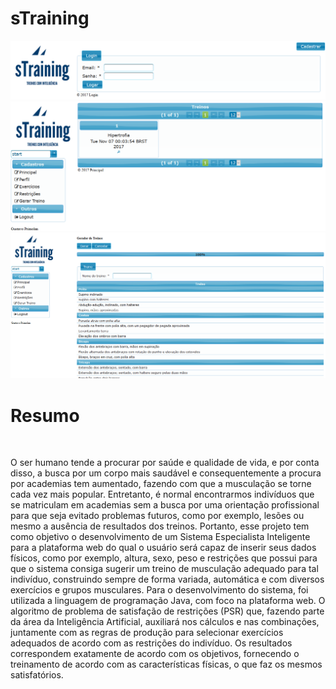 # sTraining
<img src="https://github.com/GustavoPrimolan/sTraining/blob/master/TelaLogin.png"/>

<img src="https://github.com/GustavoPrimolan/sTraining/blob/master/MenuInicial.png"/>

<img src="https://github.com/GustavoPrimolan/sTraining/blob/master/GeradorTreino.png"/>



<h1>Resumo</h1>
<br/>

O ser humano tende a procurar por saúde e qualidade de vida, e por conta disso, a busca por um corpo mais saudável e consequentemente a procura por academias tem aumentado, fazendo com que a musculação se torne cada vez mais popular. Entretanto, é normal encontrarmos indivíduos que se matriculam em academias sem a busca por uma orientação profissional para que seja evitado problemas futuros, como por exemplo, lesões ou mesmo a ausência de resultados dos treinos. Portanto, esse projeto tem como objetivo o desenvolvimento de um Sistema Especialista Inteligente para a plataforma web do qual o usuário será capaz de inserir seus dados físicos, como por exemplo, altura, sexo, peso e restrições que possui para que o sistema consiga sugerir um treino de musculação adequado para tal indivíduo, construindo sempre de forma variada, automática e com diversos exercícios e grupos musculares. Para o desenvolvimento do sistema, foi utilizada a linguagem de programação Java, com foco na plataforma web. O algoritmo de problema de satisfação de restrições (PSR) que, fazendo parte da área da Inteligência Artificial, auxiliará nos cálculos e nas combinações, juntamente com as regras de produção para selecionar exercícios adequados de acordo com as restrições do indivíduo. Os resultados correspondem exatamente de acordo com os objetivos, fornecendo o treinamento de acordo com as características físicas, o que faz os mesmos satisfatórios.
